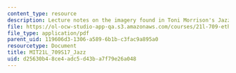 ```yaml
---
content_type: resource
description: Lecture notes on the imagery found in Toni Morrison's Jazz.
file: https://ol-ocw-studio-app-qa.s3.amazonaws.com/courses/21l-709-ethnic-literature-in-america-spring-2017/d25630b48ce4adc5d43ba7f79e26a048_MIT21L_709S17_Jazz.pdf
file_type: application/pdf
parent_uid: 119606d3-1306-a589-6b1b-c3fac9a895a0
resourcetype: Document
title: MIT21L_709S17_Jazz
uid: d25630b4-8ce4-adc5-d43b-a7f79e26a048
---
```

